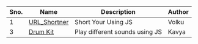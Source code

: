 | Sno. 	| Name         	| Description         	| Author 	|
|------	|--------------	|---------------------	|--------	|
| 1    	| [URL_Shortner](/JavaScript/Url_Shortner) 	| Short Your Using JS 	| Volku  	|
| 3    	| [Drum Kit](/JavaScript/Drum_Kit) 	| Play different sounds using JS 	| Kavya  	|
